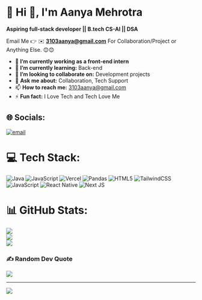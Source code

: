 # 💫 Hi 👋, I'm Aanya Mehrotra
**Aspiring full-stack developer || B.tech CS-AI || DSA**

Email Me 👉 ✉️ **3103aanya@gmail.com** For Collaboration/Project or Anything Else. 😊😊

- 🔭 **I’m currently working as a front-end intern**
- 🌱 **I’m currently learning:** Back-end
- 👯 **I’m looking to collaborate on:** Development projects
- 💬 **Ask me about:** Collaboration, Tech Support
- 📫 **How to reach me:** 3103aanya@gmail.com
- ⚡ **Fun fact:** I Love Tech and Tech Love Me


## 🌐 Socials:
[![email](https://img.shields.io/badge/Email-D14836?logo=gmail&logoColor=white)](mailto:3103aanya@gmail.com) 

# 💻 Tech Stack:
![Java](https://img.shields.io/badge/java-%23ED8B00.svg?style=for-the-badge&logo=openjdk&logoColor=white) ![JavaScript](https://img.shields.io/badge/javascript-%23323330.svg?style=for-the-badge&logo=javascript&logoColor=%23F7DF1E) ![Vercel](https://img.shields.io/badge/vercel-%23000000.svg?style=for-the-badge&logo=vercel&logoColor=white) ![Pandas](https://img.shields.io/badge/pandas-%23150458.svg?style=for-the-badge&logo=pandas&logoColor=white) ![HTML5](https://img.shields.io/badge/html5-%23E34F26.svg?style=for-the-badge&logo=html5&logoColor=white) ![TailwindCSS](https://img.shields.io/badge/tailwindcss-%2338B2AC.svg?style=for-the-badge&logo=tailwind-css&logoColor=white) ![JavaScript](https://img.shields.io/badge/javascript-%23323330.svg?style=for-the-badge&logo=javascript&logoColor=%23F7DF1E) ![React Native](https://img.shields.io/badge/react_native-%2320232a.svg?style=for-the-badge&logo=react&logoColor=%2361DAFB) ![Next JS](https://img.shields.io/badge/Next-black?style=for-the-badge&logo=next.js&logoColor=white)
# 📊 GitHub Stats:
![](https://github-readme-stats.vercel.app/api?username=aanyamehrotra&theme=dark&hide_border=true&include_all_commits=false&count_private=true)<br/>
![](https://nirzak-streak-stats.vercel.app/?user=aanyamehrotra&theme=dark&hide_border=true)<br/>
![](https://github-readme-stats.vercel.app/api/top-langs/?username=aanyamehrotra&theme=dark&hide_border=true&include_all_commits=false&count_private=true&layout=compact)

### ✍️ Random Dev Quote
![](https://quotes-github-readme.vercel.app/api?type=horizontal&theme=radical)

---
[![](https://visitcount.itsvg.in/api?id=aanyamehrotra&icon=0&color=0)](https://visitcount.itsvg.in)

<!-- Proudly created with GPRM ( https://gprm.itsvg.in ) -->
